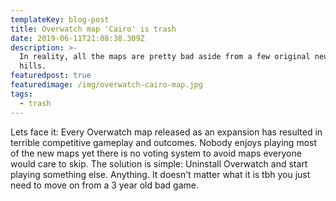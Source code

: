 ```yaml
---
templateKey: blog-post
title: Overwatch map 'Cairo' is trash
date: 2019-06-11T21:08:38.309Z
description: >-
  In reality, all the maps are pretty bad aside from a few original neutral
  hills.
featuredpost: true
featuredimage: /img/overwatch-cairo-map.jpg
tags:
  - trash
---
```

Lets face it: Every Overwatch map released as an expansion has resulted in terrible competitive gameplay and outcomes. Nobody enjoys playing most of the new maps yet there is no voting system to avoid maps everyone would care to skip. The solution is simple: Uninstall Overwatch and start playing something else. Anything. It doesn't matter what it is tbh you just need to move on from a 3 year old bad game.
